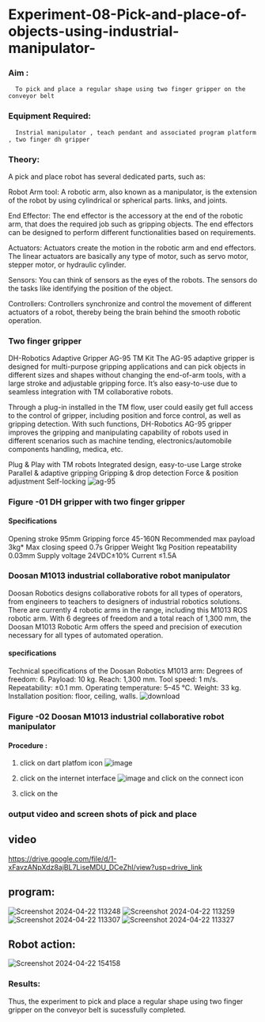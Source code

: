 # Experiment-08-Pick-and-place-of-objects-using-industrial-manipulator-

### Aim :
      To pick and place a regular shape using two finger gripper on the conveyor belt 
### Equipment Required: 
      Instrial manipulator , teach pendant and associated program platform , two finger dh gripper 
      
### Theory: 

A pick and place robot has several dedicated parts, such as:

Robot Arm tool: A robotic arm, also known as a manipulator, is the extension of the robot by using cylindrical or spherical parts. links, and joints.

End Effector: The end effector is the accessory at the end of the robotic arm, that does the required job such as gripping objects. The end effectors can be designed to perform different functionalities based on requirements.

Actuators: Actuators create the motion in the robotic arm and end effectors. The linear actuators are basically any type of motor, such as servo motor, stepper motor, or hydraulic cylinder.

Sensors: You can think of sensors as the eyes of the robots. The sensors do the tasks like identifying the position of the object.

Controllers: Controllers synchronize and control the movement of different actuators of a robot, thereby being the brain behind the smooth robotic operation.


### Two finger gripper 

DH-Robotics
Adaptive Gripper AG-95 TM Kit
The AG-95 adaptive gripper is designed for multi-purpose gripping applications and can pick objects in different sizes and shapes without changing the end-of-arm tools, with a large stroke and adjustable gripping force. It’s also easy-to-use due to seamless integration with TM collaborative robots.

Through a plug-in installed in the TM flow, user could easily get full access to the control of gripper, including position and force control, as well as gripping detection. With such functions, DH-Robotics AG-95 gripper improves the gripping and manipulating capability of robots used in different scenarios such as machine tending, electronics/automobile components handling, medica, etc.

Plug & Play with TM robots
Integrated design, easy-to-use
Large stroke
Parallel & adaptive gripping
Gripping & drop detection
Force & position adjustment
Self-locking
             ![ag-95](https://user-images.githubusercontent.com/36288975/201618444-9b5a4749-9663-464d-814b-170217763a76.png)
### Figure -01 DH gripper with two finger gripper 

#### Specifications

Opening stroke	95mm
Gripping force 	45-160N
Recommended max payload	3kg*
Max closing speed	0.7s
Gripper Weight	1kg
Position repeatability	0.03mm
Supply voltage	24VDC±10%
Current	≤1.5A
### Doosan M1013 industrial collaborative robot manipulator 
Doosan Robotics designs collaborative robots for all types of operators, from engineers to teachers to designers of industrial robotics solutions. There are currently 4 robotic arms in the range, including this M1013 ROS robotic arm. With 6 degrees of freedom and a total reach of 1,300 mm, the Doosan M1013 Robotic Arm offers the speed and precision of execution necessary for all types of automated operation.

#### specifications 
Technical specifications of the Doosan Robotics M1013 arm:
Degrees of freedom: 6.
Payload: 10 kg.
Reach: 1,300 mm.
Tool speed: 1 m/s.
Repeatability: ±0.1 mm.
Operating temperature: 5–45 °C.
Weight: 33 kg.
Installation position: floor, ceiling, walls.
![download](https://user-images.githubusercontent.com/36288975/201624230-89cc83ff-cecd-49ea-84c6-c67066e9d157.jpg)

### Figure -02 Doosan M1013 industrial collaborative robot manipulator 

#### Procedure : 

1. click on dart platfom icon ![image](https://user-images.githubusercontent.com/36288975/201621038-f1248586-5c20-40fd-8a74-68c7d8b44939.png)
2. click on the internet interface 
![image](https://user-images.githubusercontent.com/36288975/201621235-3b8b46a9-3c19-4207-9ea2-6a7954eb6135.png)
and click on the connect icon 

3. click on the 
### output video and screen shots of pick and place 
## video
https://drive.google.com/file/d/1-xFavzANpXdz8ajBL7LiseMDU_DCeZhI/view?usp=drive_link
## program:
![Screenshot 2024-04-22 113248](https://github.com/Narmadhasree48/Experiment-08-Pick-and-place-of-objects-using-industrial-manipulator-/assets/144979451/917e5519-22b3-44c1-80b4-a7cd9d3e592f)
![Screenshot 2024-04-22 113259](https://github.com/Narmadhasree48/Experiment-08-Pick-and-place-of-objects-using-industrial-manipulator-/assets/144979451/283b6033-31e7-47bf-a9c9-d7319b36540b)
![Screenshot 2024-04-22 113307](https://github.com/Narmadhasree48/Experiment-08-Pick-and-place-of-objects-using-industrial-manipulator-/assets/144979451/ccbb8b2f-a18a-4224-aabe-00635bd50a4a)
![Screenshot 2024-04-22 113327](https://github.com/Narmadhasree48/Experiment-08-Pick-and-place-of-objects-using-industrial-manipulator-/assets/144979451/7f7f76e2-e782-4521-bd26-9676a65fd844)
## Robot action:
![Screenshot 2024-04-22 154158](https://github.com/Narmadhasree48/Experiment-08-Pick-and-place-of-objects-using-industrial-manipulator-/assets/144979451/091a270d-1937-4c62-9d57-b67cd385fb9f)

### Results: 
Thus, the experiment to pick and place a regular shape using two finger gripper on the conveyor belt is sucessfully completed.

